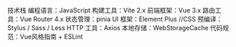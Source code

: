技术栈
编程语言：JavaScript
构建工具：Vite 2.x
前端框架：Vue 3.x
路由工具：Vue Router 4.x
状态管理：pinia
UI 框架：Element Plus
//CSS 预编译：Stylus / Sass / Less
HTTP 工具：Axios
本地存储：WebStorageCache
代码规范：Vue风格指南 + ESLint
